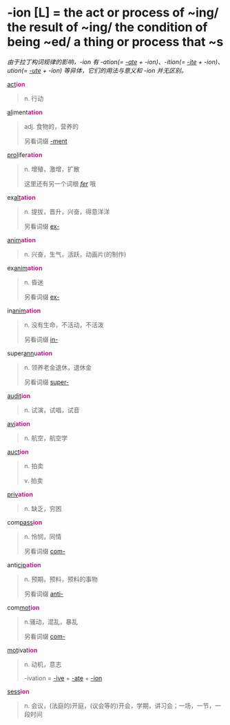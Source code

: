 # -ion [L] = the act or process of ~ing/ the result of ~ing/ the condition of being ~ed/ a thing or process that ~s

*由于拉丁构词规律的影响，-ion 有 -ation(= [-ate](-ate.md) + -ion)、-ition(= [-ite](-ite.md) + -ion)、ution(= [-ute](-ute.md) + -ion) 等异体，它们的用法与意义和 -ion 并无区别。*

[act](_act_.md)<b style="color: #C71585;">ion</b>
> n. 行动

[al](_al_.md)iment<b style="color: #C71585;">ation</b>
> adj. 食物的，营养的
>
> 另看词缀 [-ment](-ment.md)

[prol](_prol_.md)ifer<b style="color: #C71585;">ation</b>
> n. 增殖，激增，扩散
>
> 这里还有另一个词根 [_fer_](_fer_.md) 哦

ex[alt](_alt_.md)<b style="color: #C71585;">ation</b>
> n. 提拔，晋升，兴奋，得意洋洋
>
> 另看词缀 [ex-](ex-.md)

[anim](_anim_.md)<b style="color: #C71585;">ation</b>
> n. 兴奋，生气，活跃，动画片(的制作)

ex[anim](_anim_.md)<b style="color: #C71585;">ation</b>
> n. 昏迷
>
> 另看词缀 [ex-](ex-.md)

in[anim](_anim_.md)<b style="color: #C71585;">ation</b>
> n. 没有生命，不活动，不活泼
>
> 另看词缀 [in-](in-.1.md)

super[ann](_ann_.md)u<b style="color: #C71585;">ation</b>
> n. 领养老金退休，退休金
>
> 另看词缀 [super-](super-.md)

[audit](_aud_.md)<b style="color: #C71585;">ion</b>
> n. 试演，试唱，试音

[avi](_avi_.md)<b style="color: #C71585;">ation</b>
> n. 航空，航空学

[auct](_aug_.md)<b style="color: #C71585;">ion</b>
> n. 拍卖
>
> v. 拍卖

[priv](_priv_.md)<b style="color: #C71585;">ation</b>
> n. 缺乏，穷困

com[pass](_pat_.2.md)<b style="color: #C71585;">ion</b>
> n. 怜悯，同情
>
> 另看词缀 [com-](com-.md)

anti[cip](_cap_.md)<b style="color: #C71585;">ation</b>
> n. 预期，预料，预料的事物
>
> 另看词缀 [anti-](anti-.1.md)

com[mot](_mov_.md)<b style="color: #C71585;">ion</b>
> n.骚动，混乱，暴乱
>
> 另看词缀 [com-](com-.md)

[mot](_mov_.md)ivat<b style="color: #C71585;">ion</b>
> n. 动机，意志
>
> -ivation = [-ive](-ive.md) + [-ate](-ate.md) + [-ion](-ion.md)

[sess](_sid_.md)<b style="color: #C71585;">ion</b>
> n. 会议，(法庭的)开庭，(议会等的)开会，学期，讲习会；一场，一节，一段时间